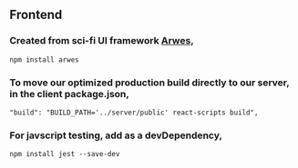 ## Frontend

### Created from sci-fi UI framework [Arwes](https://github.com/arwes/arwes),

 ```
 npm install arwes
 ```

### To move our optimized production build directly to our server, in the client package.json,
```
"build": "BUILD_PATH='../server/public' react-scripts build",
```

### For javscript testing, add as a devDependency,
```
npm install jest --save-dev
```
